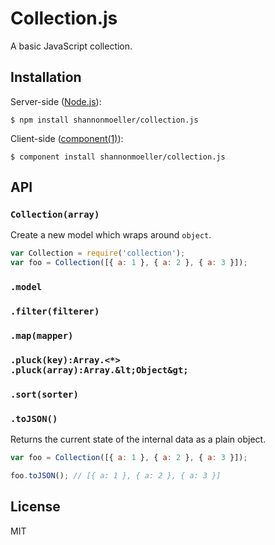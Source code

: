 
# Collection.js

  A basic JavaScript collection.

## Installation

  Server-side ([Node.js](http://nodejs.org)):

    $ npm install shannonmoeller/collection.js

  Client-side ([component(1)](https://github.com/component)):

    $ component install shannonmoeller/collection.js

## API

### `Collection(array)`

Create a new model which wraps around `object`.

```js
var Collection = require('collection');
var foo = Collection([{ a: 1 }, { a: 2 }, { a: 3 }]);
```

### `.model`

### `.filter(filterer)`

### `.map(mapper)`

### `.pluck(key):Array.<*>` <br /> `.pluck(array):Array.&lt;Object&gt;`

### `.sort(sorter)`

### `.toJSON()`

  Returns the current state of the internal data as a plain object.

```js
var foo = Collection([{ a: 1 }, { a: 2 }, { a: 3 }]);

foo.toJSON(); // [{ a: 1 }, { a: 2 }, { a: 3 }]
```

## License

  MIT
